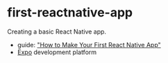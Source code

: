 # first-reactnative-app
Creating a basic React Native app.

* guide: ["How to Make Your First React Native App"](https://medium.com/flatlogic/how-to-make-your-first-react-native-app-c79b0ad4b0a)
* [Expo](https://expo.io/) development platform
